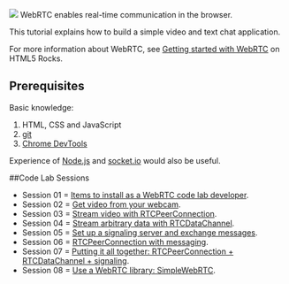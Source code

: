 ![](http://www.webrtc.org/_/rsrc/1318870658554/config/customLogo.gif?revision=8) WebRTC enables real-time communication in the browser.

This tutorial explains how to build a simple video and text chat application.

For more information about WebRTC, see [Getting started with WebRTC](http://www.html5rocks.com/en/tutorials/webrtc/basics) on HTML5 Rocks.

## Prerequisites

Basic knowledge:

1. HTML, CSS and JavaScript
2. [git](http://git-scm.com/)
3. [Chrome DevTools](https://developers.google.com/chrome-developer-tools/)

Experience of [Node.js](http://nodejs.org/) and [socket.io](http://socket.io/) would also be useful.

##Code Lab Sessions

- Session 01 = [Items to install as a WebRTC code lab developer](./session01/lab/html/objectives.html).
- Session 02 = [Get video from your webcam](./session02/lab/html/objectives.html).
- Session 03 = [Stream video with RTCPeerConnection](./session03/lab/html/objectives.html).
- Session 04 = [Stream arbitrary data with RTCDataChannel](./session04/lab/html/objectives.html).
- Session 05 = [Set up a signaling server and exchange messages](./session05/lab/html/objectives.html).
- Session 06 = [RTCPeerConnection with messaging](./session06/lab/html/objectives.html).
- Session 07 = [Putting it all together: RTCPeerConnection + RTCDataChannel + signaling](./session07/lab/html/objectives.html).
- Session 08 = [Use a WebRTC library: SimpleWebRTC](./session08/lab/html/objectives.html).
